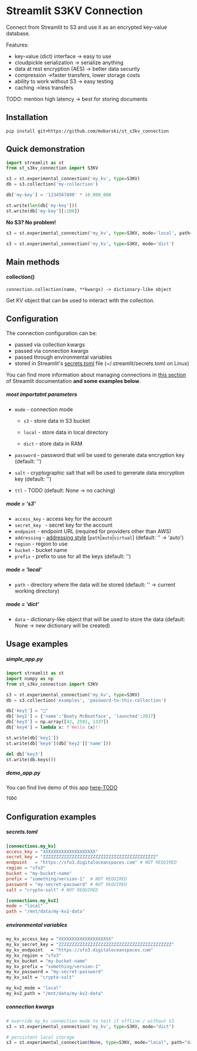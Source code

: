 # Streamlit S3KV Connection

Connect from Streamlit to S3 and use it as an encrypted key-value database.



Features:

- key-value (dict) interface → easy to use
- cloudpickle serialization → serialize anything
- data at rest encryption (AES) → better data security
- compression →faster transfers, lower storage costs
- ability to work without S3 → easy testing
- caching →less transfers



TODO: mention high latency -> best for storing documents



## Installation

`pip install git+https://github.com/mobarski/st_s3kv_connection`



## Quick demonstration

```python
import streamlit as st
from st_s3kv_connection import S3KV

s3 = st.experimental_connection('my_kv', type=S3KV)
db = s3.collection('my-collection')

db['my-key'] = '1234567890' * 10_000_000

st.write(len(db['my-key']))
st.write(db['my-key'][:100])
```

**No S3? No problem!**

```python
s3 = st.experimental_connection('my_kv', type=S3KV, mode='local', path='path/to/local/data/directory')
```

```python
s3 = st.experimental_connection('my_kv', type=S3KV, mode='dict')
```



## Main methods



#### collection()

`connection.collection(name, **kwargs) -> dictionary-like object`

Get KV object that can be used to interact with the collection.



## Configuration

The connection configuration can be:

- passed via collection kwargs
- passed via connection kwargs
- passed through environmental variables
- stored in Streamlit's [secrets.toml](https://docs.streamlit.io/library/advanced-features/secrets-management) file (~/.streamlit/secrets.toml on Linux)

You can find more information about managing connections in [this section](https://docs.streamlit.io/library/advanced-features/connecting-to-data#global-secrets-managing-multiple-apps-and-multiple-data-stores) of Streamlit documentation **and some examples below**.



##### most importatnt parameters

- `mode` - connection mode
  - `s3` - store data in S3 bucket

  - `local` - store data in local directory

  - `dict` - store data in RAM

- `password` - password that will be used to generate data encryption key (default: '')

- `salt` - cryptographic salt that will be used to generate data encryption key (default: '')

- `ttl` - TODO (default: None → no caching)



##### mode = 's3'

- `access_key` - access key for the account
- `secret_key ` - secret key for the account
- `endpoint` - endpoint URL (required for providers other than AWS)
- `addressing` - [addressing style](https://boto3.amazonaws.com/v1/documentation/api/1.9.42/guide/s3.html#changing-the-addressing-style) [`path`|`auto`|`virtual`] (default: '' → 'auto')
- `region` - region to use
- `bucket` - bucket name
- `prefix` - prefix to use for all the keys (default: '')



##### mode = 'local'

- `path` - directory where the data will be stored (default: '' → current working directory)



##### mode = 'dict'

- `data` - dictionary-like object that will be used to store the data (default: None → new dictionary will be created)

  

## Usage examples



##### simple_app.py

```python
import streamlit as st
import numpy as np
from st_s3kv_connection import S3KV

s3 = st.experimental_connection('my_kv', type=S3KV)
db = s3.collection('examples', 'password-to-this-collection')

db['key1'] = "🎈"
db['key2'] = {'name':'Boaty McBoatface', 'launched':2017}
db['key3'] = np.array([42, 2501, 1337])
db['key4'] = lambda x: f'Hello {x}!'

st.write(db['key1'])
st.write(db['key4'](db['key2']['name']))

del db['key3']
st.write(db.keys())
```



##### demo_app.py

You can find live demo of this app [here-TODO]()

```python
TODO
```



## Configuration examples



##### secrets.toml

```toml
[connections.my_kv]
access_key = "XXXXXXXXXXXXXXXXXXXX"
secret_key = "ZZZZZZZZZZZZZZZZZZZZZZZZZZZZZZZZZZZZZZZZZZZ"
endpoint   = "https://sfo3.digitaloceanspaces.com" # NOT REQUIRED
region = "sfo3"
bucket = "my-bucket-name"
prefix = "something/version-1"  # NOT REQUIRED
password = "my-secret-password" # NOT REQUIRED
salt = "crypto-salt" # NOT REQUIRED

[connections.my_kv2]
mode = "local"
path = "/mnt/data/my-kv2-data"
```



##### environmental variables

```bash
my_kv_access_key = "XXXXXXXXXXXXXXXXXXXX"
my_kv_secret_key = "ZZZZZZZZZZZZZZZZZZZZZZZZZZZZZZZZZZZZZZZZZZZ"
my_kv_endpoint   = "https://sfo3.digitaloceanspaces.com"
my_kv_region = "sfo3"
my_kv_bucket = "my-bucket-name"
my_kv_prefix = "something/version-1"
my_kv_password = "my-secret-password"
my_kv_salt = "crypto-salt"

my_kv2_mode = "local"
my_kv2_path = "/mnt/data/my-kv2-data"
```



##### connection kwargs

```python
# override my_kv connection mode to test it offline / without S3
s3 = st.experimental_connection('my_kv', type=S3KV, mode="dict")

# persistent local storage 
s3 = st.experimental_connection(None, type=S3KV, mode="local", path="data", password="xxx")
```

